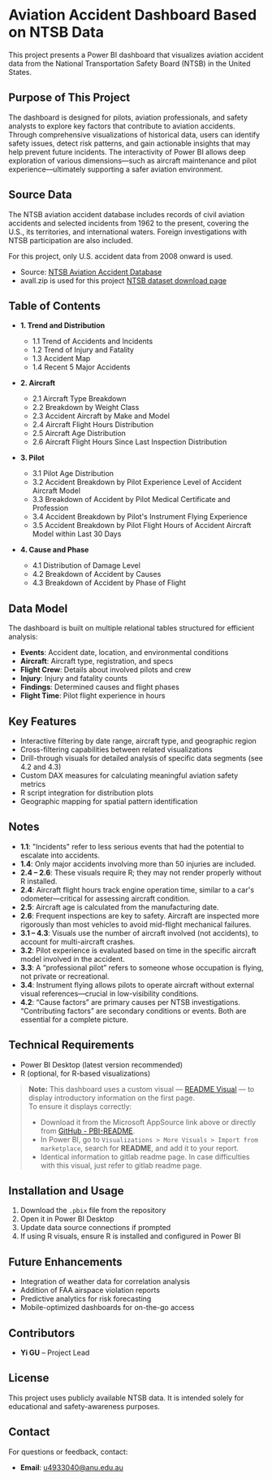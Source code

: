 # Aviation Accident Dashboard Based on NTSB Data

This project presents a Power BI dashboard that visualizes aviation accident data from the National Transportation Safety Board (NTSB) in the United States.

## Purpose of This Project

The dashboard is designed for pilots, aviation professionals, and safety analysts to explore key factors that contribute to aviation accidents. Through comprehensive visualizations of historical data, users can identify safety issues, detect risk patterns, and gain actionable insights that may help prevent future incidents. The interactivity of Power BI allows deep exploration of various dimensions—such as aircraft maintenance and pilot experience—ultimately supporting a safer aviation environment.

## Source Data

The NTSB aviation accident database includes records of civil aviation accidents and selected incidents from 1962 to the present, covering the U.S., its territories, and international waters. Foreign investigations with NTSB participation are also included.

For this project, only U.S. accident data from 2008 onward is used.

- Source: [NTSB Aviation Accident Database](https://www.ntsb.gov/safety/data/Pages/Data_Stats.aspx)
- avall.zip is used for this project [NTSB dataset download page](https://data.ntsb.gov/avdata)

## Table of Contents

- **1. Trend and Distribution**
  - 1.1 Trend of Accidents and Incidents  
  - 1.2 Trend of Injury and Fatality  
  - 1.3 Accident Map  
  - 1.4 Recent 5 Major Accidents  

- **2. Aircraft**
  - 2.1 Aircraft Type Breakdown  
  - 2.2 Breakdown by Weight Class  
  - 2.3 Accident Aircraft by Make and Model  
  - 2.4 Aircraft Flight Hours Distribution  
  - 2.5 Aircraft Age Distribution  
  - 2.6 Aircraft Flight Hours Since Last Inspection Distribution  

- **3. Pilot**
  - 3.1 Pilot Age Distribution  
  - 3.2 Accident Breakdown by Pilot Experience Level of Accident Aircraft Model  
  - 3.3 Breakdown of Accident by Pilot Medical Certificate and Profession  
  - 3.4 Accident Breakdown by Pilot's Instrument Flying Experience  
  - 3.5 Accident Breakdown by Pilot Flight Hours of Accident Aircraft Model within Last 30 Days  

- **4. Cause and Phase**
  - 4.1 Distribution of Damage Level  
  - 4.2 Breakdown of Accident by Causes  
  - 4.3 Breakdown of Accident by Phase of Flight  


## Data Model

The dashboard is built on multiple relational tables structured for efficient analysis:

- **Events**: Accident date, location, and environmental conditions  
- **Aircraft**: Aircraft type, registration, and specs  
- **Flight Crew**: Details about involved pilots and crew  
- **Injury**: Injury and fatality counts  
- **Findings**: Determined causes and flight phases  
- **Flight Time**: Pilot flight experience in hours  

## Key Features

- Interactive filtering by date range, aircraft type, and geographic region
- Cross-filtering capabilities between related visualizations
- Drill-through visuals for detailed analysis of specific data segments (see 4.2 and 4.3)
- Custom DAX measures for calculating meaningful aviation safety metrics
- R script integration for distribution plots
- Geographic mapping for spatial pattern identification

## Notes

- **1.1**: "Incidents" refer to less serious events that had the potential to escalate into accidents.  
- **1.4**: Only major accidents involving more than 50 injuries are included.  
- **2.4 – 2.6**: These visuals require R; they may not render properly without R installed.  
- **2.4**: Aircraft flight hours track engine operation time, similar to a car's odometer—critical for assessing aircraft condition.  
- **2.5**: Aircraft age is calculated from the manufacturing date.  
- **2.6**: Frequent inspections are key to safety. Aircraft are inspected more rigorously than most vehicles to avoid mid-flight mechanical failures.  
- **3.1 – 4.3**: Visuals use the number of aircraft involved (not accidents), to account for multi-aircraft crashes.  
- **3.2**: Pilot experience is evaluated based on time in the specific aircraft model involved in the accident.  
- **3.3**: A “professional pilot” refers to someone whose occupation is flying, not private or recreational.  
- **3.4**: Instrument flying allows pilots to operate aircraft without external visual references—crucial in low-visibility conditions.  
- **4.2**: “Cause factors” are primary causes per NTSB investigations. “Contributing factors” are secondary conditions or events. Both are essential for a complete picture.
  


## Technical Requirements

- Power BI Desktop (latest version recommended)  
- R (optional, for R-based visualizations)

> **Note:** This dashboard uses a custom visual — [README Visual](https://appsource.microsoft.com/sr-latn-rs/product/power-bi-visuals/michaellindsay1750536687927.readme?tab=overview) — to display introductory information on the first page.  
> To ensure it displays correctly:
> - Download it from the Microsoft AppSource link above or directly from [GitHub - PBI-README](https://github.com/MDeanLindsay/PBI-README).
> - In Power BI, go to `Visualizations > More Visuals > Import from marketplace`, search for **README**, and add it to your report.
> - Identical information to gitlab readme page. In case difficulties with this visual, just refer to gitlab readme page. 

## Installation and Usage

1. Download the `.pbix` file from the repository  
2. Open it in Power BI Desktop  
3. Update data source connections if prompted  
4. If using R visuals, ensure R is installed and configured in Power BI  

## Future Enhancements

- Integration of weather data for correlation analysis  
- Addition of FAA airspace violation reports  
- Predictive analytics for risk forecasting  
- Mobile-optimized dashboards for on-the-go access  

## Contributors

- **Yi GU** – Project Lead  

## License

This project uses publicly available NTSB data. It is intended solely for educational and safety-awareness purposes.

## Contact

For questions or feedback, contact:  
- **Email**: u4933040@anu.edu.au  
